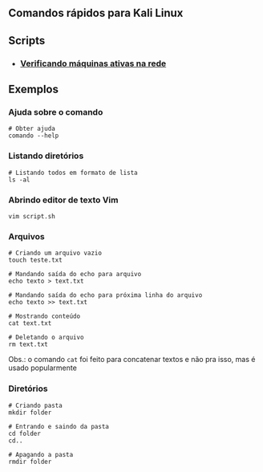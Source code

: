 ## Comandos rápidos para Kali Linux

## Scripts

- ### [Verificando máquinas ativas na rede](https://github.com/ThiagoSousa81/Kali-Linux/blob/main/script.sh)

## Exemplos

### Ajuda sobre o comando
    # Obter ajuda
    comando --help

### Listando diretórios
    
    # Listando todos em formato de lista
    ls -al

### Abrindo editor de texto Vim

    vim script.sh

### Arquivos

    # Criando um arquivo vazio
    touch teste.txt

    # Mandando saída do echo para arquivo
    echo texto > text.txt

    # Mandando saída do echo para próxima linha do arquivo
    echo texto >> text.txt

    # Mostrando conteúdo
    cat text.txt

    # Deletando o arquivo
    rm text.txt

Obs.: o comando ```cat``` foi feito para concatenar textos e não pra isso, mas é usado popularmente

### Diretórios

    # Criando pasta
    mkdir folder

    # Entrando e saindo da pasta
    cd folder
    cd..

    # Apagando a pasta
    rmdir folder
    

